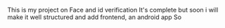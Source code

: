 This is my project on Face and id verification 
It's complete but soon i will make it well structured and add frontend, an android app
So 
